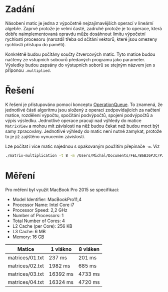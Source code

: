 # Zadání
Násobení matic je jedna z výpočetně nejzajímavějších operací v lineární algebře. Zaprvé protože je velmi časté, zadruhé protože je to operace, která dobře naimplementovaná opravdu může dosáhnout limitu výpočetní rychlosti procesoru (narozdíl třeba od sčítání vektorů, které jsou omezeny rychlostí přístupu do paměti).

Konkrétně budou počítány součty čtvercových matic. Tyto matice budou načteny ze vstupních sobourů předaných programu jako parameter. Výsledky budou zapsány do výstupních soborů se stejným názvem jen s příponou `.multiplied`.

# Řešení
K řešení je přistupováno pomocí konceptu [OperationQueue](https://developer.apple.com/documentation/foundation/operationqueue). To znamená, že jednotlivé části algoritmu jsou složený z operací zodpovídajících za načtení matice, rozdělení výpočtu, spočítání podvýpočtů, spojení podvýpočtů a výpis výsledku. Jednotlivé operace pracují nad výhledy do matice `MatrixView` a mohou mít závislosti na něž budou čekat než budou moct být samy zpracovány. Jednotlivé výhledy do matic není nutné zamykat, protože to je již zajištěno vynucením závislostí.

Lze počítat i více matic najednou s opakovaným použitím přepínače `-m`. Viz
```bash
./matrix-multiplication -t 8 -m /Users/Michal/Documents/FEL/B6B36PJC/PJC-matrix-multiplication/matrices/01.txt -m  /Users/Michal/Documents/FEL/B6B36PJC/PJC-matrix-multiplication/matrices/02.txt -m /Users/Michal/Documents/FEL/B6B36PJC/PJC-matrix-multiplication/matrices/03.txt -m  /Users/Michal/Documents/FEL/B6B36PJC/PJC-matrix-multiplication/matrices/04.txt -m  /Users/Michal/Documents/FEL/B6B36PJC/PJC-matrix-multiplication/matrices/05.txt
```

# Měření
Pro měření byl využit MacBook Pro 2015 se specifikací:

- Model Identifier: MacBookPro11,4
- Processor Name:   Intel Core i7
- Processor Speed:  2,2 GHz
- Number of Processors: 1
- Total Number of Cores:    4
- L2 Cache (per Core):  256 KB
- L3 Cache: 6 MB
- Memory:   16 GB

Matice | 1 vlákno | 8 vláken
--- | --- | ---
matrices/01.txt | 237 ms | 201 ms
matrices/02.txt | 1982 ms | 685 ms
matrices/03.txt | 16392 ms | 4733 ms
matrices/04.txt | 16324 ms | 4720 ms


